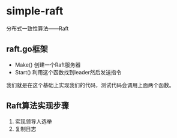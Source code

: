 # simple-raft
分布式一致性算法——Raft

## raft.go框架
+ Make()	创建一个Raft服务器
+ Start()	利用这个函数找到leader然后发送指令

我们就是在这个基础上实现我们的代码，测试代码会调用上面两个函数。

## Raft算法实现步骤
1. 实现领导人选举
2. 复制日志
